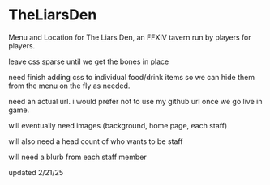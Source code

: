# TheLiarsDen
Menu and Location for The Liars Den, an FFXIV tavern run by players for players. 


leave css sparse until we get the bones in place

need finish adding css to individual food/drink items so we can hide them from the menu on the fly as needed. 

need an actual url. i would prefer not to use my github url once we go live in game. 

will eventually need images (background, home page, each staff)

will also need a head count of who wants to be staff

will need a blurb from each staff member


updated 2/21/25